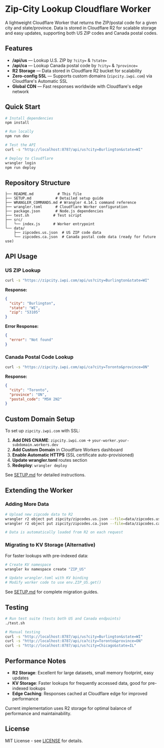 # Zip-City Lookup Cloudflare Worker

A lightweight Cloudflare Worker that returns the ZIP/postal code for a given city and state/province. Data is stored in Cloudflare R2 for scalable storage and easy updates, supporting both US ZIP codes and Canada postal codes.

## Features

- **/api/us** — Lookup U.S. ZIP by `?city=` & `?state=`
- **/api/ca** — Lookup Canada postal code by `?city=` & `?province=`
- **R2 Storage** — Data stored in Cloudflare R2 bucket for scalability
- **Zero-config SSL** — Supports custom domains (`zipcity.iwpi.com`) via Cloudflare's Automatic SSL
- **Global CDN** — Fast responses worldwide with Cloudflare's edge network

## Quick Start

```bash
# Install dependencies
npm install

# Run locally
npm run dev

# Test the API
curl -s "http://localhost:8787/api/us?city=Burlington&state=WI"

# Deploy to Cloudflare
wrangler login
npm run deploy
```

## Repository Structure

```text
├── README.md           # This file
├── SETUP.md           # Detailed setup guide
├── WRANGLER_COMMANDS.md # Wrangler 4.14.1 command reference
├── wrangler.toml      # Cloudflare Worker configuration
├── package.json       # Node.js dependencies
├── test.sh           # Test script
├── src/
│   └── index.js      # Worker entrypoint
└── data/
    ├── zipcodes.us.json  # US ZIP code data
    └── zipcodes.ca.json  # Canada postal code data (ready for future use)
```

## API Usage

### US ZIP Lookup

```bash
curl -s "https://zipcity.iwpi.com/api/us?city=Burlington&state=WI"
```

**Response:**
```json
{
  "city": "Burlington",
  "state": "WI", 
  "zip": "53105"
}
```

**Error Response:**
```json
{
  "error": "Not found"
}
```

### Canada Postal Code Lookup

```bash
curl -s "https://zipcity.iwpi.com/api/ca?city=Toronto&province=ON"
```

**Response:**
```json
{
  "city": "Toronto",
  "province": "ON",
  "postal_code": "M5H 2N2"
}
```

## Custom Domain Setup

To set up `zipcity.iwpi.com` with SSL:

1. **Add DNS CNAME**: `zipcity.iwpi.com` → `your-worker.your-subdomain.workers.dev`
2. **Add Custom Domain** in Cloudflare Workers dashboard
3. **Enable Automatic HTTPS** (SSL certificate auto-provisioned)
4. **Update wrangler.toml** routes section
5. **Redeploy**: `wrangler deploy`

See [SETUP.md](SETUP.md) for detailed instructions.

## Extending the Worker

### Adding More Data
```bash
# Upload new zipcode data to R2
wrangler r2 object put zipcity/zipcodes.us.json --file=data/zipcodes.us.json
wrangler r2 object put zipcity/zipcodes.ca.json --file=data/zipcodes.ca.json

# Data is automatically loaded from R2 on each request
```

### Migrating to KV Storage (Alternative)
For faster lookups with pre-indexed data:
```bash
# Create KV namespace
wrangler kv namespace create "ZIP_US"

# Update wrangler.toml with KV binding
# Modify worker code to use env.ZIP_US.get()
```

See [SETUP.md](SETUP.md) for complete migration guides.

## Testing

```bash
# Run test suite (tests both US and Canada endpoints)
./test.sh

# Manual testing
curl -s "http://localhost:8787/api/us?city=Burlington&state=WI"
curl -s "http://localhost:8787/api/ca?city=Toronto&province=ON"
curl -s "http://localhost:8787/api/us?city=Chicago&state=IL"
```

## Performance Notes

- **R2 Storage**: Excellent for large datasets, small memory footprint, easy updates
- **KV Storage**: Faster lookups for frequently accessed data, good for pre-indexed lookups
- **Edge Caching**: Responses cached at Cloudflare edge for improved performance

Current implementation uses R2 storage for optimal balance of performance and maintainability.

## License

MIT License - see [LICENSE](LICENSE) for details.
